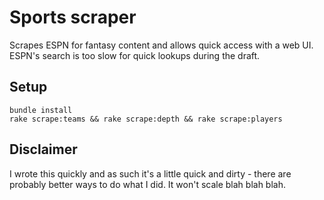 # Sports scraper

Scrapes ESPN for fantasy content and allows quick access with a web UI.  ESPN's search is too slow for quick lookups during the draft.

## Setup

    bundle install
    rake scrape:teams && rake scrape:depth && rake scrape:players

## Disclaimer

I wrote this quickly and as such it's a little quick and dirty - there are probably better ways to do what I did. It won't scale blah blah blah.
